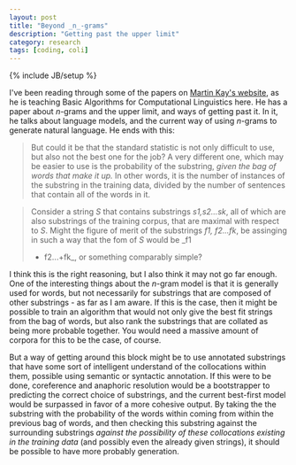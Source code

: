 ```yaml
---
layout: post
title: "Beyond _n_-grams"
description: "Getting past the upper limit"
category: research
tags: [coding, coli]
---
```

{% include JB/setup %}

I've been reading through some of the papers on [Martin Kay's website](http://www.stanford.edu/~mjkay/), as he is teaching Basic Algorithms for Computational Linguistics here. He has a paper about _n_-grams and the upper limit, and ways of getting past it. In it, he talks about language models, and the current way of using _n_-grams to generate natural language. He ends with this:

> But could it be that the standard statistic is not only difficult to
> use, but also not the best one for the job? A very different one,
> which may be easier to use is the probability of the substring, _given
> the bag of words that make it up._ In other words, it is the number of
> instances of the substring in the training data, divided by the number
> of sentences that contain all of the words in it.  

> Consider a string _S_ that contains substrings _s1,s2...sk_, all of
> which are also substrings of the training corpus, that are maximal
> with respect to _S_. Might the figure of merit of the substrings _f1,
> f2...fk_, be assinging in such a way that the fom of _S_ would be _f1
> + f2...+fk_, or something comparably simple?

I think this is the right reasoning, but I also think it may not go far
enough. One of the interesting things about the _n_-gram model is that
it is generally used for words, but not necessarily for substrings that
are composed of other substrings - as far as I am aware. If this is the
case, then it might be possible to train an algorithm that would not
only give the best fit strings from the bag of words, but also rank the
substrings that are collated as being more probable together. You would
need a massive amount of corpora for this to be the case, of course.

But a way of getting around this block might be to use annotated
substrings that have some sort of intelligent understand of the
collocations within them, possible using semantic or syntactic
annotation. If this were to be done, coreference and anaphoric
resolution would be a bootstrapper to predicting the correct choice of
substrings, and the current best-first model would be surpassed in favor
of a more cohesive output. By taking the the substring with the
probability of the words within coming from within the previous bag of
words, and then checking this substring against the surrounding
substrings _against the possibility of these collocations existing in
the training data_ (and possibly even the already given strings), it
should be possible to have more probably generation. 
